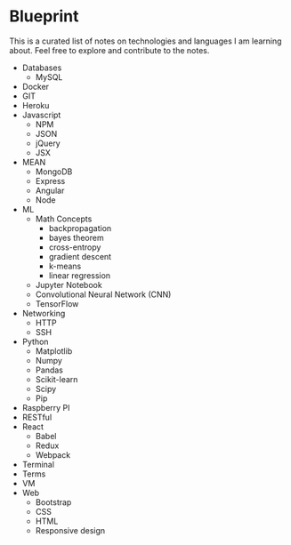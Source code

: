 # Blueprint  
  
This is a curated list of notes on technologies and languages I am learning about. Feel free to explore and contribute to the notes.  

+ Databases
   + MySQL
+ Docker 
+ GIT
+ Heroku 
+ Javascript  
   + NPM
   + JSON
   + jQuery
   + JSX
+ MEAN
   + MongoDB
   + Express
   + Angular 
   + Node
+ ML
   + Math Concepts 
      + backpropagation
      + bayes theorem
      + cross-entropy
      + gradient descent
      + k-means
      + linear regression
   + Jupyter Notebook
   + Convolutional Neural Network (CNN)
   + TensorFlow
+ Networking
   + HTTP
   + SSH
+ Python
   + Matplotlib
   + Numpy
   + Pandas
   + Scikit-learn
   + Scipy
   + Pip
+ Raspberry PI
+ RESTful
+ React
   + Babel
   + Redux
   + Webpack
+ Terminal 
+ Terms
+ VM
+ Web
   + Bootstrap
   + CSS 
   + HTML
   + Responsive design
